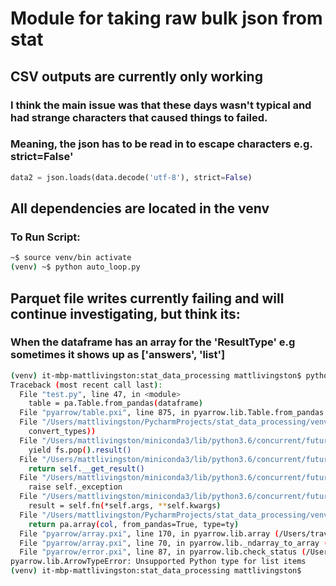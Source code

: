 # Module for taking raw bulk json from stat

## CSV outputs are currently only working

### I think the main issue was that these days wasn't typical and had strange characters that caused things to failed. 

### Meaning, the json has to be read in to escape characters e.g. strict=False'
```python
data2 = json.loads(data.decode('utf-8'), strict=False) 
```

## All dependencies are located in the venv
### To Run Script:
```bash
~$ source venv/bin activate
(venv) ~$ python auto_loop.py
```

## Parquet file writes currently failing and will continue investigating, but think its:
### When the dataframe has an array for the 'ResultType' e.g sometimes it shows up as ['answers', 'list']

```bash
(venv) it-mbp-mattlivingston:stat_data_processing mattlivingston$ python test.py
Traceback (most recent call last):
  File "test.py", line 47, in <module>
    table = pa.Table.from_pandas(dataframe)
  File "pyarrow/table.pxi", line 875, in pyarrow.lib.Table.from_pandas (/Users/travis/build/BryanCutler/arrow-dist/arrow/python/build/temp.macosx-10.6-intel-3.6/lib.cxx:44927)
  File "/Users/mattlivingston/PycharmProjects/stat_data_processing/venv/lib/python3.6/site-packages/pyarrow/pandas_compat.py", line 356, in dataframe_to_arrays
    convert_types))
  File "/Users/mattlivingston/miniconda3/lib/python3.6/concurrent/futures/_base.py", line 586, in result_iterator
    yield fs.pop().result()
  File "/Users/mattlivingston/miniconda3/lib/python3.6/concurrent/futures/_base.py", line 425, in result
    return self.__get_result()
  File "/Users/mattlivingston/miniconda3/lib/python3.6/concurrent/futures/_base.py", line 384, in __get_result
    raise self._exception
  File "/Users/mattlivingston/miniconda3/lib/python3.6/concurrent/futures/thread.py", line 56, in run
    result = self.fn(*self.args, **self.kwargs)
  File "/Users/mattlivingston/PycharmProjects/stat_data_processing/venv/lib/python3.6/site-packages/pyarrow/pandas_compat.py", line 345, in convert_column
    return pa.array(col, from_pandas=True, type=ty)
  File "pyarrow/array.pxi", line 170, in pyarrow.lib.array (/Users/travis/build/BryanCutler/arrow-dist/arrow/python/build/temp.macosx-10.6-intel-3.6/lib.cxx:29224)
  File "pyarrow/array.pxi", line 70, in pyarrow.lib._ndarray_to_array (/Users/travis/build/BryanCutler/arrow-dist/arrow/python/build/temp.macosx-10.6-intel-3.6/lib.cxx:28465)
  File "pyarrow/error.pxi", line 87, in pyarrow.lib.check_status (/Users/travis/build/BryanCutler/arrow-dist/arrow/python/build/temp.macosx-10.6-intel-3.6/lib.cxx:8645)
pyarrow.lib.ArrowTypeError: Unsupported Python type for list items
(venv) it-mbp-mattlivingston:stat_data_processing mattlivingston$ 
```
